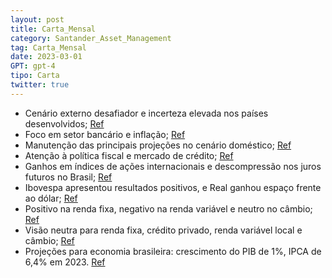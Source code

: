 ```yaml
---
layout: post
title: Carta_Mensal
category: Santander_Asset_Management
tag: Carta_Mensal
date: 2023-03-01
GPT: gpt-4
tipo: Carta
twitter: true
---
```


- Cenário externo desafiador e incerteza elevada nos países desenvolvidos;
<a href="#" onclick="search_on_pdf('Nossa visão para osprincipais mercadosEmCenário externo segue desafiador, com nível de incerteza')">Ref</a>
- Foco em setor bancário e inflação;
<a href="#" onclick="search_on_pdf('desafiador para as Bolsas, dada a pressão da inflação e o impacto dos eventos no setor bancário. L')">Ref</a>
- Manutenção das principais projeções no cenário doméstico;
<a href="#" onclick="search_on_pdf('atuação do Banco Central.Projeções mantidas no cenário local, com atenção sobre a política fiscal ')">Ref</a>
- Atenção à política fiscal e mercado de crédito;
<a href="#" onclick="search_on_pdf('Atenção sobre a política fiscal e o comportamento do mercado de crédito.Para mais detalhes, con')">Ref</a>
- Ganhos em índices de ações internacionais e descompressão nos juros futuros no Brasil;
<a href="#" onclick="search_on_pdf('ganhos nos índices de ações internacionais. As curvas de juros dos EUA apresentaram oscilações mod')">Ref</a>
- Ibovespa apresentou resultados positivos, e Real ganhou espaço frente ao dólar;
<a href="#" onclick="search_on_pdf('globais.No Brasil, os juros futuros tiveram queda, enquanto o Ibovespa acompanhou o movimento do e')">Ref</a>
- Positivo na renda fixa, negativo na renda variável e neutro no câmbio;
<a href="#" onclick="search_on_pdf('Positivo. Ao longo do mês as curvas de juros domésticas apresentaram queda, beneficiando as nossa')">Ref</a>
- Visão neutra para renda fixa, crédito privado, renda variável local e câmbio;
<a href="#" onclick="search_on_pdf('No crédito privado, continuamos com visão neutra. Ainda observamos um cenário desafiador no curto ')">Ref</a>
- Projeções para economia brasileira: crescimento do PIB de 1%, IPCA de 6,4% em 2023.
<a href="#" onclick="search_on_pdf('PROJEÇÃOFonte: IBGE, BCB, MDCI. Elaboração: SAM | Abril 2023Projeçõesda economiaTaxa de câmbiom')">Ref</a>

